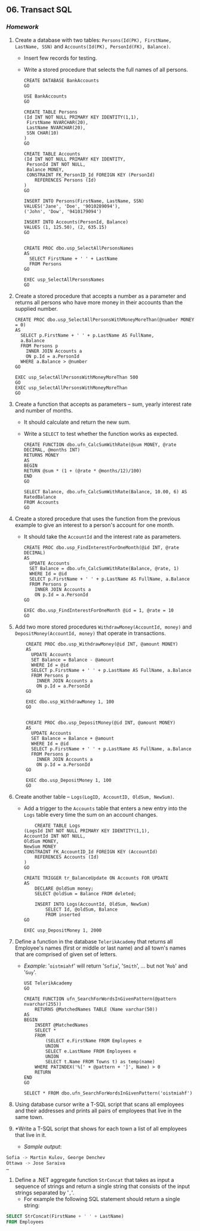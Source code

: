 ## 06. Transact SQL
### _Homework_

1.	Create a database with two tables: `Persons(Id(PK), FirstName, LastName, SSN)` and `Accounts(Id(PK), PersonId(FK), Balance)`.
	*	Insert few records for testing.
	*	Write a stored procedure that selects the full names of all persons.

			CREATE DATABASE BankAccounts
			GO
			
			USE BankAccounts
			GO

			CREATE TABLE Persons
			(Id INT NOT NULL PRIMARY KEY IDENTITY(1,1), 
			 FirstName NVARCHAR(20), 
			 LastName NVARCHAR(20), 
			 SSN CHAR(10) 
			)
			GO

			CREATE TABLE Accounts
			(Id INT NOT NULL PRIMARY KEY IDENTITY,  
			 PersonId INT NOT NULL, 
			 Balance MONEY, 
			 CONSTRAINT FK_PersonID_Id FOREIGN KEY (PersonId) 
				REFERENCES Persons (Id) 
			)
			GO
			
			INSERT INTO Persons(FirstName, LastName, SSN)
			VALUES('Jane', 'Doe', '9010289094'), 
			('John', 'Dow', '9410179094')
			
			INSERT INTO Accounts(PersonId, Balance)
			VALUES (1, 125.50), (2, 635.15)
			GO


			CREATE PROC dbo.usp_SelectAllPersonsNames
			AS
			  SELECT FirstName + ' ' + LastName 
			  FROM Persons
			GO

			EXEC usp_SelectAllPersonsNames
			GO

1.	Create a stored procedure that accepts a number as a parameter and returns all persons who have more money in their accounts than the supplied number.

		CREATE PROC dbo.usp_SelectAllPersonsWithMoneyMoreThan(@number MONEY = 0)
		AS
		  SELECT p.FirstName + ' ' + p.LastName AS FullName,
		  a.Balance
		  FROM Persons p
			INNER JOIN Accounts a
			ON p.Id = a.PersonId
		  WHERE a.Balance > @number
		GO

		EXEC usp_SelectAllPersonsWithMoneyMoreThan 500
		GO
		EXEC usp_SelectAllPersonsWithMoneyMoreThan
		GO


1.	Create a function that accepts as parameters – sum, yearly interest rate and number of months.
	*	It should calculate and return the new sum.
	*	Write a `SELECT` to test whether the function works as expected.

			CREATE FUNCTION dbo.ufn_CalcSumWithRate(@sum MONEY, @rate DECIMAL, @months INT)
			RETURNS MONEY
			AS
			BEGIN
			RETURN @sum * (1 + (@rate * @months/12)/100)
			END
			GO
			
			SELECT Balance, dbo.ufn_CalcSumWithRate(Balance, 10.00, 6) AS RatedBalance
			FROM Accounts
			GO

1.	Create a stored procedure that uses the function from the previous example to give an interest to a person's account for one month.
	*	It should take the `AccountId` and the interest rate as parameters.

			CREATE PROC dbo.usp_FindInterestForOneMonth(@id INT, @rate DECIMAL)
			AS
			  UPDATE Accounts
			  SET Balance = dbo.ufn_CalcSumWithRate(Balance, @rate, 1)
			  WHERE Id = @id
			  SELECT p.FirstName + ' ' + p.LastName AS FullName, a.Balance
			  FROM Persons p
			    INNER JOIN Accounts a
			    ON p.Id = a.PersonId
			GO
			
			EXEC dbo.usp_FindInterestForOneMonth @id = 1, @rate = 10
			GO

1.	Add two more stored procedures `WithdrawMoney(AccountId, money)` and `DepositMoney(AccountId, money)` that operate in transactions.

			CREATE PROC dbo.usp_WithdrawMoney(@id INT, @amount MONEY)
			AS
			  UPDATE Accounts
			  SET Balance = Balance - @amount
			  WHERE Id = @id
			  SELECT p.FirstName + ' ' + p.LastName AS FullName, a.Balance
			  FROM Persons p
			    INNER JOIN Accounts a
			    ON p.Id = a.PersonId
			GO
			
			EXEC dbo.usp_WithdrawMoney 1, 100
			GO


			CREATE PROC dbo.usp_DepositMoney(@id INT, @amount MONEY)
			AS
			  UPDATE Accounts
			  SET Balance = Balance + @amount
			  WHERE Id = @id	
			  SELECT p.FirstName + ' ' + p.LastName AS FullName, a.Balance
			  FROM Persons p
			    INNER JOIN Accounts a
			    ON p.Id = a.PersonId
			GO
			
			EXEC dbo.usp_DepositMoney 1, 100
			GO

1.	Create another table – `Logs(LogID, AccountID, OldSum, NewSum)`.
	*	Add a trigger to the `Accounts` table that enters a new entry into the `Logs` table every time the sum on an account changes.

				CREATE TABLE Logs
			(LogsId INT NOT NULL PRIMARY KEY IDENTITY(1,1), 
			AccountId INT NOT NULL, 
			OldSum MONEY, 
			NewSum MONEY
			CONSTRAINT FK_AccountID_Id FOREIGN KEY (AccountId) 
			    REFERENCES Accounts (Id)
			)
			GO

			CREATE TRIGGER tr_BalanceUpdate ON Accounts FOR UPDATE
			AS
			    DECLARE @oldSum money;
			    SELECT @oldSum = Balance FROM deleted;
			
			    INSERT INTO Logs(AccountId, OldSum, NewSum)
			        SELECT Id, @oldSum, Balance
			        FROM inserted
			GO
			
			EXEC usp_DepositMoney 1, 2000


1.	Define a function in the database `TelerikAcademy` that returns all Employee's names (first or middle or last name) and all town's names that are comprised of given set of letters.
	*	_Example_: '`oistmiahf`' will return '`Sofia`', '`Smith`', … but not '`Rob`' and '`Guy`'.

			USE TelerikAcademy
			GO
			
			CREATE FUNCTION ufn_SearchForWordsInGivenPattern(@pattern nvarchar(255))
				RETURNS @MatchedNames TABLE (Name varchar(50))
			AS
			BEGIN
				INSERT @MatchedNames
				SELECT * 
				FROM
					(SELECT e.FirstName FROM Employees e
			        UNION
			        SELECT e.LastName FROM Employees e
			        UNION 
			        SELECT t.Name FROM Towns t) as temp(name)
			    WHERE PATINDEX('%[' + @pattern + ']', Name) > 0
				RETURN
			END
			GO
			
			SELECT * FROM dbo.ufn_SearchForWordsInGivenPattern('oistmiahf')


1.	Using database cursor write a T-SQL script that scans all employees and their addresses and prints all pairs of employees that live in the same town.



1.	*Write a T-SQL script that shows for each town a list of all employees that live in it.
	*	_Sample output_:	
```sql
Sofia -> Martin Kulov, George Denchev
Ottawa -> Jose Saraiva
…
```

1.	Define a .NET aggregate function `StrConcat` that takes as input a sequence of strings and return a single string that consists of the input strings separated by '`,`'.
	*	For example the following SQL statement should return a single string:

```sql
SELECT StrConcat(FirstName + ' ' + LastName)
FROM Employees
```